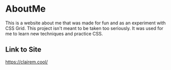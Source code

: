# AboutMe

This is a website about me that was made for fun and as an experiment with CSS Grid. This project isn't meant to be taken too seriously. It was used for me to learn new techniques and practice CSS.

## Link to Site
https://clairem.cool/

